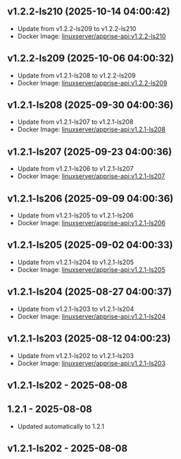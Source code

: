 ## v1.2.2-ls210 (2025-10-14 04:00:42)
- Update from v1.2.2-ls209 to v1.2.2-ls210
- Docker Image: [linuxserver/apprise-api:v1.2.2-ls210](https://fleet.linuxserver.io/image?name=)

## v1.2.2-ls209 (2025-10-06 04:00:32)
- Update from v1.2.1-ls208 to v1.2.2-ls209
- Docker Image: [linuxserver/apprise-api:v1.2.2-ls209](https://fleet.linuxserver.io/image?name=)

## v1.2.1-ls208 (2025-09-30 04:00:36)
- Update from v1.2.1-ls207 to v1.2.1-ls208
- Docker Image: [linuxserver/apprise-api:v1.2.1-ls208](https://fleet.linuxserver.io/image?name=)

## v1.2.1-ls207 (2025-09-23 04:00:36)
- Update from v1.2.1-ls206 to v1.2.1-ls207
- Docker Image: [linuxserver/apprise-api:v1.2.1-ls207](https://fleet.linuxserver.io/image?name=)

## v1.2.1-ls206 (2025-09-09 04:00:36)
- Update from v1.2.1-ls205 to v1.2.1-ls206
- Docker Image: [linuxserver/apprise-api:v1.2.1-ls206](https://fleet.linuxserver.io/image?name=)

## v1.2.1-ls205 (2025-09-02 04:00:33)
- Update from v1.2.1-ls204 to v1.2.1-ls205
- Docker Image: [linuxserver/apprise-api:v1.2.1-ls205](https://fleet.linuxserver.io/image?name=)

## v1.2.1-ls204 (2025-08-27 04:00:37)
- Update from v1.2.1-ls203 to v1.2.1-ls204
- Docker Image: [linuxserver/apprise-api:v1.2.1-ls204](https://fleet.linuxserver.io/image?name=)

## v1.2.1-ls203 (2025-08-12 04:00:23)
- Update from v1.2.1-ls202 to v1.2.1-ls203
- Docker Image: [linuxserver/apprise-api:v1.2.1-ls203](https://fleet.linuxserver.io/image?name=)

## v1.2.1-ls202 - 2025-08-08
## 1.2.1 - 2025-08-08
- Updated automatically to 1.2.1

## v1.2.1-ls202 - 2025-08-08

